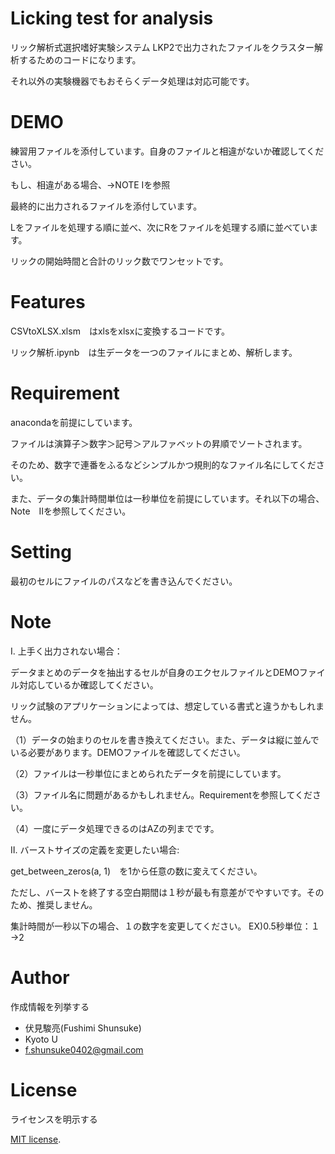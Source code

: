# Licking test for analysis

リック解析式選択嗜好実験システム LKP2で出力されたファイルをクラスター解析するためのコードになります。

それ以外の実験機器でもおそらくデータ処理は対応可能です。


# DEMO
練習用ファイルを添付しています。自身のファイルと相違がないか確認してください。

もし、相違がある場合、→NOTE Ⅰを参照



最終的に出力されるファイルを添付しています。

Lをファイルを処理する順に並べ、次にRをファイルを処理する順に並べています。

リックの開始時間と合計のリック数でワンセットです。


# Features
CSVtoXLSX.xlsm　はxlsをxlsxに変換するコードです。

リック解析.ipynb　は生データを一つのファイルにまとめ、解析します。


# Requirement

anacondaを前提にしています。

ファイルは演算子＞数字＞記号＞アルファベットの昇順でソートされます。

そのため、数字で連番をふるなどシンプルかつ規則的なファイル名にしてください。

また、データの集計時間単位は一秒単位を前提にしています。それ以下の場合、Note　Ⅱを参照してください。

# Setting

最初のセルにファイルのパスなどを書き込んでください。


# Note


Ⅰ. 上手く出力されない場合：

データまとめのデータを抽出するセルが自身のエクセルファイルとDEMOファイル対応しているか確認してください。

リック試験のアプリケーションによっては、想定している書式と違うかもしれません。

（1）データの始まりのセルを書き換えてください。また、データは縦に並んでいる必要があります。DEMOファイルを確認してください。

（2）ファイルは一秒単位にまとめられたデータを前提にしています。

（3）ファイル名に問題があるかもしれません。Requirementを参照してください。

（4）一度にデータ処理できるのはAZの列までです。

Ⅱ. バーストサイズの定義を変更したい場合:

get_between_zeros(a, 1)　を1から任意の数に変えてください。

ただし、バーストを終了する空白期間は１秒が最も有意差がでやすいです。そのため、推奨しません。

集計時間が一秒以下の場合、１の数字を変更してください。
EX)0.5秒単位：１→2

# Author

作成情報を列挙する

* 伏見駿亮(Fushimi Shunsuke)
* Kyoto U
* f.shunsuke0402@gmail.com

# License
ライセンスを明示する

[MIT license](https://en.wikipedia.org/wiki/MIT_License).


